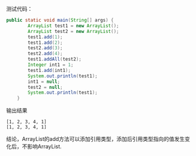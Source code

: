 测试代码：
```java
public static void main(String[] args) {
        ArrayList test1 = new ArrayList();
        ArrayList test2 = new ArrayList();
        test1.add(1);
        test1.add(2);
        test2.add(3);
        test2.add(4);
        test1.addAll(test2);
        Integer int1 = 1;
        test1.add(int1);
        System.out.println(test1);
        int1 = null;
        test2 = null;
        System.out.println(test1);
    }
```

输出结果
```
[1, 2, 3, 4, 1]
[1, 2, 3, 4, 1]
```

结论，ArrayList的add方法可以添加引用类型，添加后引用类型指向的值发生变化后，不影响ArrayList.
